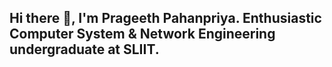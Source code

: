 ## Hi there 👋, I'm Prageeth Pahanpriya. Enthusiastic Computer System & Network Engineering undergraduate at SLIIT.

<!--
Undergraduate student in computer system and network engineering.

Here are some ideas to get you started:

- 🔭 I’m currently working on ...
- 🌱 I’m currently learning ...
- 👯 I’m looking to collaborate on ...
- 🤔 I’m looking for help with ...
- 💬 Ask me about ...
- 📫 How to reach me: prageethpahanpriya@gmail.com
- 😄 Pronouns: ...
- ⚡ Fun fact: ...
-->
